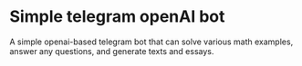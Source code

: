# Simple telegram openAI bot

A simple openai-based telegram bot that can solve various math examples, answer any questions, and generate texts and essays.
